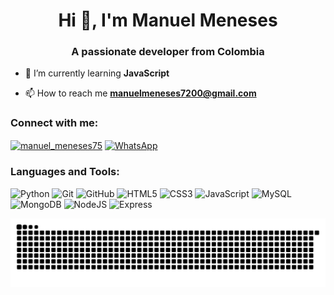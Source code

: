<h1 align="center">Hi 👋, I'm Manuel Meneses</h1>
<h3 align="center">A passionate developer from Colombia</h3>

- 🌱 I’m currently learning **JavaScript**

- 📫 How to reach me **manuelmeneses7200@gmail.com**


<h3 align="left">Connect with me:</h3>
<p align="left">
<a href="https://instagram.com/manuel_meneses75" target="blank"><img align="center" src="https://raw.githubusercontent.com/rahuldkjain/github-profile-readme-generator/master/src/images/icons/Social/instagram.svg" alt="manuel_meneses75" height="30" width="40" /></a>
<a href="https://wa.me/573007567608" target="blank">
    <img align="center" src="https://raw.githubusercontent.com/rahuldkjain/github-profile-readme-generator/master/src/images/icons/Social/whatsapp.svg" alt="WhatsApp" height="27" width="50"/>
</a>  
</p>

<!-- 👇 Línea vacía importante -->
  
<h3 align="left">Languages and Tools:</h3>

![Python](https://img.shields.io/badge/python-3670A0?style=flat&logo=python&logoColor=ffdd54)
![Git](https://img.shields.io/badge/git-%23F05033.svg?style=flat&logo=git&logoColor=white)
![GitHub](https://img.shields.io/badge/github-%23121011.svg?style=flat&logo=github&logoColor=white)
![HTML5](https://img.shields.io/badge/html5-%23E34F26.svg?style=flat&logo=html5&logoColor=white)
![CSS3](https://img.shields.io/badge/css3-%231572B6.svg?style=flat&logo=css3&logoColor=white)
![JavaScript](https://img.shields.io/badge/javascript-%23323330.svg?style=flat&logo=javascript&logoColor=%23F7DF1E)
![MySQL](https://img.shields.io/badge/mysql-4479A1.svg?style=flat&logo=mysql&logoColor=white)
![MongoDB](https://img.shields.io/badge/mongodb-%234ea94b.svg?style=flat&logo=mongodb&logoColor=white)
![NodeJS](https://img.shields.io/badge/node.js-6DA55F?style=flat&logo=node.js&logoColor=white)
![Express](https://img.shields.io/badge/express-%23404d59.svg?style=flat&logo=express&logoColor=%2361DAFB)




<picture style="center">
  <source media="(prefers-color-scheme: dark)" srcset="https://raw.githubusercontent.com/CODE-G-ROOT/CODE-G-ROOT/output/github-contribution-grid-snake-dark.svg">
  <img alt="github contribution grid snake animation" src="https://raw.githubusercontent.com/CODE-G-ROOT/CODE-G-ROOT/output/github-contribution-grid-snake.svg">
</picture> 
